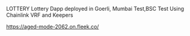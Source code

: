 LOTTERY
Lottery Dapp deployed in Goerli, Mumbai Test,BSC Test
Using Chainlink VRF and Keepers 

https://aged-mode-2062.on.fleek.co/